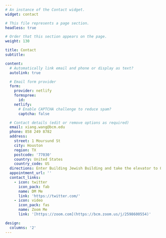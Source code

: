 ```yaml
---
# An instance of the Contact widget.
widget: contact

# This file represents a page section.
headless: true

# Order that this section appears on the page.
weight: 130

title: Contact
subtitle:

content:
  # Automatically link email and phone or display as text?
  autolink: true

  # Email form provider
  form:
    provider: netlify
    formspree:
      id:
    netlify:
      # Enable CAPTCHA challenge to reduce spam?
      captcha: false

  # Contact details (edit or remove options as required)
  email: xiang.wang@bcm.edu
  phone: 858 249 8782
  address:
    street: 1 Moursund St
    city: Houston
    region: TX
    postcode: '77030'
    country: United States
    country_code: US
  directions: Enter Building Jewish Building and take the elevator to Office 643 on Floor 6
  appointment_url: ''
  contact_links:
    - icon: twitter
      icon_pack: fab
      name: DM Me
      link: 'https://twitter.com/'
    - icon: video
      icon_pack: fas
      name: Zoom Me
      link: '[https://zoom.com](https://bcm.zoom.us/j/2598600554)'

design:
  columns: '2'
---
```

